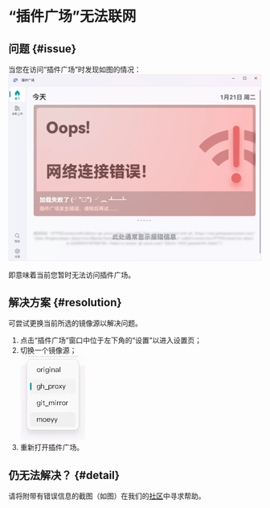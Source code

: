 # “插件广场”无法联网

## 问题 {#issue}

当您在访问“插件广场”时发现如图的情况：
![出现错误的“插件广场”窗口](/instr/faq/pp-network-1.png)

即意味着当前您暂时无法访问插件广场。

## 解决方案 {#resolution}

可尝试更换当前所选的镜像源以解决问题。

1. 点击“插件广场”窗口中位于左下角的“设置”以进入设置页；
2. 切换一个镜像源；  
   ![镜像切换](/instr/faq/pp-network-2.png)
3. 重新打开插件广场。

## 仍无法解决？ {#detail}

请将附带有错误信息的截图（如图）在我们的[社区](/community/)中寻求帮助。

